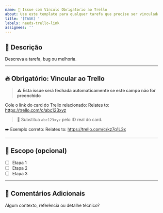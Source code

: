 ```yaml
---
name: 🔗 Issue com Vínculo Obrigatório ao Trello
about: Use este template para qualquer tarefa que precise ser vinculada a um card no Trello
title: '[TASK] '
labels: needs-trello-link
assignees: ''
---
```


## 📝 Descrição

Descreva a tarefa, bug ou melhoria.

---

## 🔥 Obrigatório: Vincular ao Trello

> ⚠️ **Esta issue será fechada automaticamente se este campo não for preenchido**

Cole o link do card do Trello relacionado:
Relates to: https://trello.com/c/abc123xyz


> 🔗 Substitua `abc123xyz` pelo ID real do card.

➡️ Exemplo correto:
Relates to: https://trello.com/c/kz7q1L3x

---

## 🧩 Escopo (opcional)

- [ ] Etapa 1
- [ ] Etapa 2
- [ ] Etapa 3

---

## 💬 Comentários Adicionais

Algum contexto, referência ou detalhe técnico?


